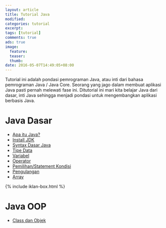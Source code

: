 ```yaml
---
layout: article
title: Tutorial Java
modified:
categories: tutorial
excerpt:
tags: [tutorial]
comments: true
ads: true
image:
  feature:
  teaser:
  thumb:
date: 2016-05-07T14:49:05+08:00
---
```


Tutorial ini adalah pondasi pemrograman Java, atau inti dari bahasa pemrograman Java / Java Core. Seorang yang jago dalam membuat aplikasi Java pasti pernah melewati fase ini. Ditutorial ini mari kita belajar Java dari dasar, inti Java sehingga menjadi pondasi untuk mengembangkan aplikasi berbasis Java.

# Java Dasar

* [Apa itu Java?](/apa-dimana-dan-mengapa-harus-java/)
* [Install JDK](/install-java-development-kit/)
* [Syntax Dasar Java](/syntax-dasar-java/)
* [Tipe Data](/tipe-data-dalam-java/)
* [Variabel](/java-variabel-dalam-java/)
* [Operator](/operator-java/)
* [Pemilihan/Statement Kondisi](/statement-kondisi/)
* [Pengulangan](/java-pengulangan-looping/)
* [Array](/java-array/)

{% include iklan-box.html %}

# Java OOP

* [Class dan Objek](/objek-class-java/)
